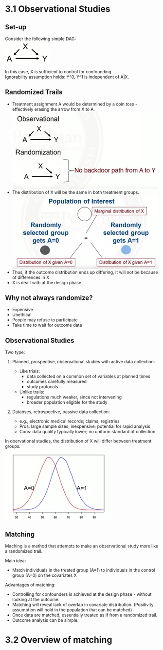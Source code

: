 # 3.1 Observational Studies
## Set-up
Consider the following simple DAG:  
![example](images/obs_example.png)  

In this case, X is sufficient to control for confounding.  
Ignorability assumption holds:  Y^0, Y^1 is independent of A|X.

## Randomized Trails
- Treatment assignment A would be determined by a coin toss - effectively erasing the arrow from X to A.  
![rt_ex](images/rt_ex.png)
- The distribution of X will be the same in both treatment groups.  
![rt_img](images/rt_img.png)
- Thus, if the outcome distribution ends up differing, it will not be because of differences in X.
- X is dealt with at the design phase.

## Why not always randomize?
- Expensive
- Unethical
- People may refuse to participate
- Take time to wait for outcome data

## Observational Studies
Two type:
1. Planned, prospective, observational studies with active data collection:
    - Like trials: 
        - data collected on a common set of variables at planned times
        - outcomes carefully measured
        - study protocols
    - Unlike trails:
        - regulations much weaker, since not intervening
        - broader population eligible for the study

2. Databses, retrospective, passive data collection:
    - e.g., electronic medical records; claims; registries
    - Pros: large sample sizes; inexpensive; potential for rapid analysis
    - Cons: data qualify typically lower; no uniform standard of collection

In obervational studies, the distribution of X will differ between treatment groups.  
![obs_ex2](images/obs_ex2.png)

## Matching
Maching is a method that attempts to make an observational study more like a randomized trail.

Main idea:
- Match individuals in the treated group (A=1) to individuals in the control group (A=0) on the covariates X

Advantages of matching:  
- Controlling for confounders is achieved at the design phase - without looking at the outcome.
- Matching will reveal lack of overlap in covariate distribution. (Positivity assumption will hold in the population that can be matched)
- Once data are matched, essentially treated as if from a randomized trail.
- Outcome analysis can be simple.

# 3.2 Overview of matching